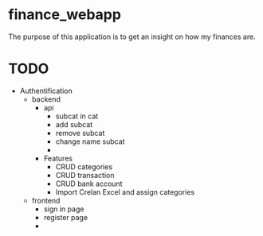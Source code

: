 # finance_webapp

The purpose of this application is to get an insight on how my finances are.

# TODO
- Authentification
  - backend
    - api
      - subcat in cat
      - add subcat
      - remove subcat
      - change name subcat
      - 
    - Features
      - CRUD categories
      - CRUD transaction
      - CRUD bank account
      - Import Crelan Excel and assign categories
  - frontend
    - sign in page
    - register page
    - 